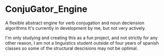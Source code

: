 ConjuGator_Engine
=================

A flexible abstract engine for verb conjugation and noun declension algorithms
It's currently in development by me, but not very actively.

I'm only studying and creating this as a fun project, and not strictly for any other reason, I am not a linguistics student outside of four years of spanish classes so some of the structural descisions may not be optimal.
